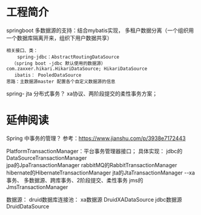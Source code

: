 # 工程简介
springboot 多数据源的支持：结合mybatis实现，
    多租户数据分离（一个组织用一个数据库隔离开来，组织下用户数据共享）
    
    相关接口、类：
        spring-jdbc：AbstractRoutingDataSource
      （spring boot -jdbc 默认使用的数据源） com.zaxxer.hikari.HikariDataSource; HikariDataSource
       ibatis： PooledDataSource
    思路：主数据源master 配置各个自定义数据源的信息
spring- jta 分布式事务？
xa协议、两阶段提交的柔性事务方案；

# 延伸阅读

Spring 中事务的管理？
参考：https://www.jianshu.com/p/3938e7172443

PlatformTransactionManager：平台事务管理器接口；
    具体实现：
    jdbc的DataSourceTransactionManager  
    jpa的JpaTransactionManager
    rabbitMQ的RabbitTransactionManager
    hibernate的HibernateTransactionManager
    jta的JtaTransactionManager     --xa 事务、 多数据源、跨库事务、2阶段提交、柔性事务
    jms的JmsTransactionManager     
             
数据源：
    druid数据库连接池：
    xa数据源 DruidXADataSource
    jdbc数据源 DruidDataSource
